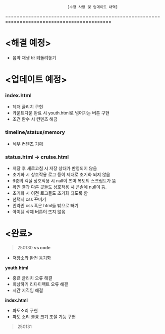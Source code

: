 




                                [수정 사항 및 업데이트 내역]



===========================================================================================



# <해결 예정>
- 음악 재생 바 되돌려놓기

# <업데이트 예정>
### **index.html**
- 헤더 글리치 구현
- 카운트다운 완료 시 youth.html로 넘어가는 버튼 구현
- 조건 완수 시 컨텐츠 해금
 
### **timeline/status/memory**
- 세부 컨텐츠 기획

### **status.html -> cruise.html**
- 저장 후 새로고침 시 저장 상태가 반영되지 않음
- 초기화 시 상호작용 로그 등이 제대로 초기화 되지 않음
- 6층의 객실 상호작용 시 null이 뜨며 복도의 스크립트가 뜸
- 확인 결과 다른 곳들도 상호작용 시 콘솔에 null이 뜸.
- 초기화 시 이전 로그들도 초기화 되도록 함
- 선택지 css 꾸미기
- 인라인 css 혹은 html들 밖으로 빼기
- 아이템 삭제 버튼이 뜨지 않음


# <완료>
> 250130
**vs code**
- 저장소와 완전 동기화

**youth.html**
- 홍련 글리치 오류 해결
- 회상하기 리다이렉트 오류 해결
- 시간 지직임 해결

**index.html**
- 파도소리 구현
- 파도 소리 볼륨 크기 조절 기능 구현 

> 250131